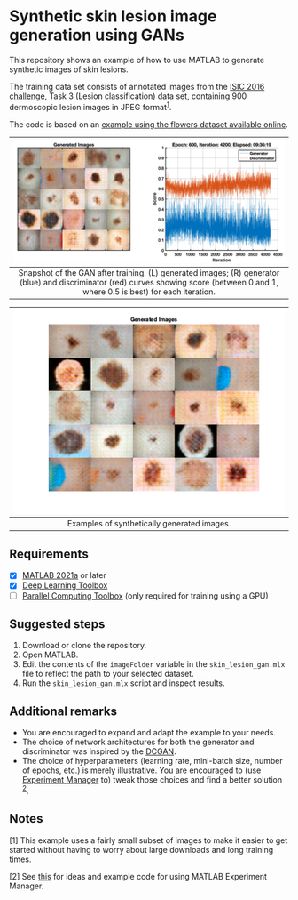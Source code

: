 # Synthetic skin lesion image generation using GANs
This repository shows an example of how to use MATLAB to generate synthetic images of skin lesions.

The training data set consists of annotated images from the [ISIC 2016 challenge](https://challenge.isic-archive.com/data), Task 3 (Lesion classification) data set, containing 900 dermoscopic lesion images in JPEG format<sup>[1](#myfootnote1)</sup>.

The code is based on an [example using the flowers dataset available online](https://www.mathworks.com/help/deeplearning/ug/train-generative-adversarial-network.html). 

| ![](figures/gan_skin4.png) |
|:--:|
| Snapshot of the GAN after training. (L) generated images; (R) generator (blue) and discriminator (red) curves showing score (between 0 and 1, where 0.5 is best) for each iteration.|

| ![](figures/gan_skin3.png) |
|:--:|
| Examples of synthetically generated images.|
## Requirements
- [X]  [MATLAB 2021a](https://www.mathworks.com/products/matlab.html) or later
- [X]  [Deep Learning Toolbox](https://www.mathworks.com/products/deep-learning.html)
- [ ]  [Parallel Computing Toolbox](https://www.mathworks.com/products/parallel-computing.html) (only required for training using a GPU)
## Suggested steps
1. Download or clone the repository.
2. Open MATLAB.
3. Edit the contents of the `imageFolder` variable in the `skin_lesion_gan.mlx` file to reflect the path to your selected dataset. 
4. Run the `skin_lesion_gan.mlx` script and inspect results.
## Additional remarks

- You are encouraged to expand and adapt the example to your needs.
- The choice of network architectures for both the generator and discriminator was inspired by the [DCGAN](https://paperswithcode.com/paper/unsupervised-representation-learning-with-1).
- The choice of  hyperparameters (learning rate, mini-batch size, number of epochs, etc.) is merely illustrative. You are encouraged to (use [Experiment Manager](https://www.mathworks.com/help/deeplearning/ref/experimentmanager-app.html) to) tweak those choices and find a better solution <sup>[2](#myfootnote2)</sup>.
## Notes
<a name="myfootnote1">[1]</a> This example uses a fairly small subset of images to make it easier to get started without having to worry about large downloads and long training times. 

<a name="myfootnote2">[2]</a> See [this](https://www.mathworks.com/matlabcentral/fileexchange/93980-managing-medical-image-classification-experiments?s_tid=prof_contriblnk) for ideas and example code for using MATLAB Experiment Manager.   
